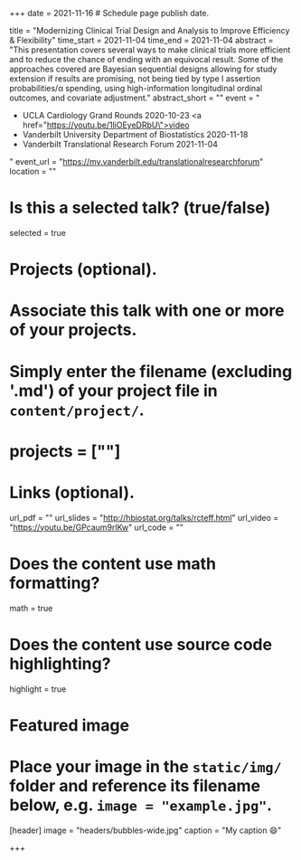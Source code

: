 +++
date = 2021-11-16  # Schedule page publish date.

title = "Modernizing Clinical Trial Design and Analysis to Improve Efficiency & Flexibility"
time_start = 2021-11-04
time_end   = 2021-11-04
abstract = "This presentation covers several ways to make clinical trials more efficient and to reduce the chance of ending with an equivocal result.  Some of the approaches covered are Bayesian sequential designs allowing for study extension if results are promising, not being tied by type I assertion probabilities/α spending, using high-information longitudinal ordinal outcomes, and covariate adjustment."
abstract_short = ""
event = "<ul><li>UCLA Cardiology Grand Rounds 2020-10-23 <a href=\"https://youtu.be/1liOEyeDRbU\">video</a></li><li>Vanderbilt University Department of Biostatistics 2020-11-18</li><li>Vanderbilt Translational Research Forum 2021-11-04</ul>"
event_url = "https://my.vanderbilt.edu/translationalresearchforum"
location = ""

# Is this a selected talk? (true/false)
selected = true

# Projects (optional).
#   Associate this talk with one or more of your projects.
#   Simply enter the filename (excluding '.md') of your project file in `content/project/`.
# projects = [""]

# Links (optional).
url_pdf = ""
url_slides = "http://hbiostat.org/talks/rcteff.html"
url_video = "https://youtu.be/GPcaum9rlKw"
url_code = ""

# Does the content use math formatting?
math = true

# Does the content use source code highlighting?
highlight = true

# Featured image
# Place your image in the `static/img/` folder and reference its filename below, e.g. `image = "example.jpg"`.
[header]
image = "headers/bubbles-wide.jpg"
caption = "My caption :smile:"

+++
